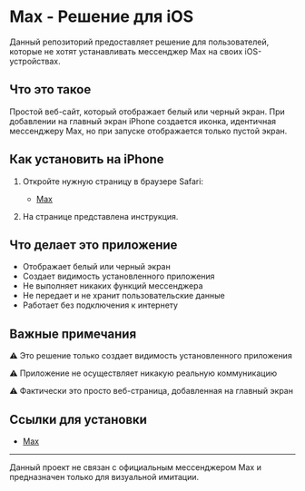 # Max - Решение для iOS

Данный репозиторий предоставляет решение для пользователей, которые не хотят устанавливать мессенджер Max на своих iOS-устройствах.

## Что это такое

Простой веб-сайт, который отображает белый или черный экран. При добавлении на главный экран iPhone создается иконка, идентичная мессенджеру Max, но при запуске отображается только пустой экран.

## Как установить на iPhone

1. Откройте нужную страницу в браузере Safari:
   - [Max](https://bobyo1285.github.io/Max/white)

2. На странице представлена инструкция.

## Что делает это приложение

- Отображает белый или черный экран
- Создает видимость установленного приложения
- Не выполняет никаких функций мессенджера
- Не передает и не хранит пользовательские данные
- Работает без подключения к интернету

## Важные примечания

⚠️ Это решение только создает видимость установленного приложения

⚠️ Приложение не осуществляет никакую реальную коммуникацию

⚠️ Фактически это просто веб-страница, добавленная на главный экран

## Ссылки для установки

- [Max](https://bobyo1285.github.io/Max/white)

---

Данный проект не связан с официальным мессенджером Max и предназначен только для визуальной имитации.
